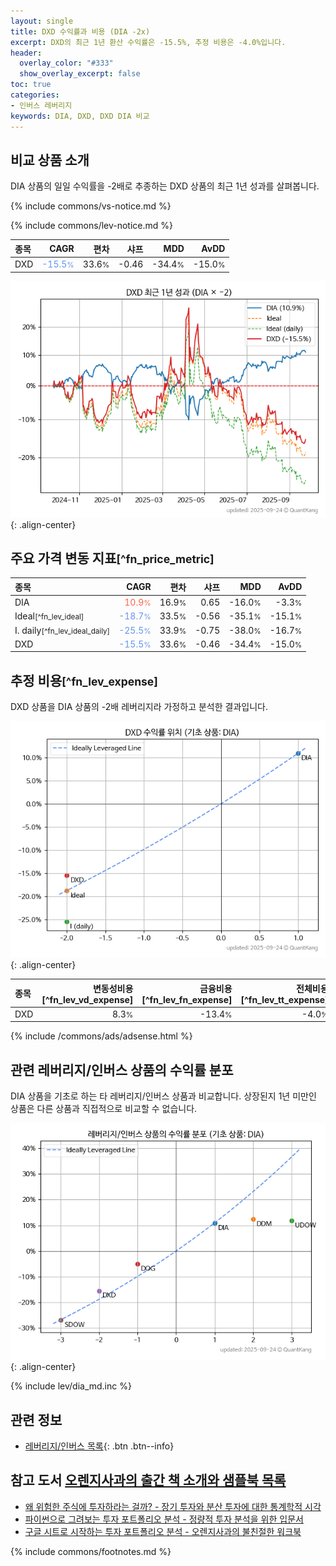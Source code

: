 ```yaml
---
layout: single
title: DXD 수익률과 비용 (DIA -2x)
excerpt: DXD의 최근 1년 환산 수익률은 -15.5%, 추정 비용은 -4.0%입니다.
header:
  overlay_color: "#333"
  show_overlay_excerpt: false
toc: true
categories:
- 인버스 레버리지
keywords: DIA, DXD, DXD DIA 비교
---
```


## 비교 상품 소개


DIA 상품의 일일 수익률을 -2배로 추종하는 DXD 상품의 최근 1년 성과를 살펴봅니다.





{% include commons/vs-notice.md %}

{% include commons/lev-notice.md %}

| **종목** | **CAGR** | **편차** | **샤프** | **MDD** | **AvDD** |
| :------------ | ------: | -----------: | -------: | ------: | -------: |
| DXD | <span style="color: cornflowerblue">-15.5<small>%</small></span> | 33.6<small>%</small> | -0.46 | -34.4<small>%</small> | -15.0<small>%</small> |

<!-- more -->


![DXD](/lev/images/dxd.png){: .align-center}


## 주요 가격 변동 지표<small>[^fn_price_metric]</small>


| **종목** | **CAGR** | **편차** | **샤프** | **MDD** | **AvDD** |
| :------------ | ------: | -----------: | -------: | ------: | -------: |
| DIA | <span style="color: tomato">10.9<small>%</small></span> | 16.9<small>%</small> | 0.65 | -16.0<small>%</small> | -3.3<small>%</small> |
| Ideal<small>[^fn_lev_ideal]</small> | <span style="color: cornflowerblue">-18.7<small>%</small></span> | 33.5<small>%</small> | -0.56 | -35.1<small>%</small> | -15.1<small>%</small> |
| I. daily<small>[^fn_lev_ideal_daily]</small> | <span style="color: cornflowerblue">-25.5<small>%</small></span> | 33.9<small>%</small> | -0.75 | -38.0<small>%</small> | -16.7<small>%</small> |
| DXD | <span style="color: cornflowerblue">-15.5<small>%</small></span> | 33.6<small>%</small> | -0.46 | -34.4<small>%</small> | -15.0<small>%</small> |


## 추정 비용<small>[^fn_lev_expense]</small><a id="expense"></a>

DXD 상품을 DIA 상품의 -2배 레버리지라 가정하고 분석한 결과입니다.

![DXD](/lev/images/dxd_ideal.png){: .align-center}

| **종목** | **변동성비용**[^fn_lev_vd_expense] | **금융비용**[^fn_lev_fn_expense] | **전체비용**[^fn_lev_tt_expense] |
| :------------ | ------: | -----------: | -------: |
| DXD | 8.3<small>%</small> | -13.4<small>%</small> | -4.0<small>%</small> |

{% include /commons/ads/adsense.html %}



## 관련 레버리지/인버스 상품의 수익률 분포

DIA 상품을 기초로 하는 타 레버리지/인버스 상품과 비교합니다. 상장된지 1년 미만인 상품은 다른 상품과 직접적으로 비교할 수 없습니다.

![DIA](/lev/images/dia_ideal.png){: .align-center}

{% include lev/dia_md.inc %}


## 관련 정보

- [레버리지/인버스 목록](/lev/){: .btn .btn--info}


## 참고 도서 [오렌지사과의 출간 책 소개와 샘플북 목록](https://kongdori.tistory.com/691)

- [왜 위험한 주식에 투자하라는 걸까? - 장기 투자와 분산 투자에 대한 통계학적 시각](https://kongdori.tistory.com/421)
- [파이썬으로 그려보는 투자 포트폴리오 분석  - 정량적 투자 분석을 위한 입문서](https://kongdori.tistory.com/643)
- [구글 시트로 시작하는 투자 포트폴리오 분석 - 오렌지사과의 불친절한 워크북](https://kongdori.tistory.com/449)

{% include commons/footnotes.md %}